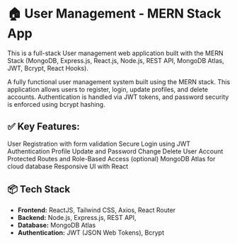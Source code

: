 # 🏠 User Management - MERN Stack App

This is a full-stack User management web application built with the MERN Stack (MongoDB, Express.js, React.js, Node.js, REST API, MongoDB Atlas, JWT, Bcrypt, React Hooks).

A fully functional user management system built using the MERN stack. This application allows users to register, login, update profiles, and delete accounts. Authentication is handled via JWT tokens, and password security is enforced using bcrypt hashing.

## ✅ Key Features:

User Registration with form validation
Secure Login using JWT Authentication
Profile Update and Password Change
Delete User Account
Protected Routes and Role-Based Access (optional)
MongoDB Atlas for cloud database
Responsive UI with React

## 📦 Tech Stack

- **Frontend:** ReactJS, Tailwind CSS, Axios, React Router
- **Backend:** Node.js, Express.js, REST API,
- **Database:** MongoDB Atlas
- **Authentication:** JWT (JSON Web Tokens), Bcrypt
  
